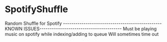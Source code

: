 # SpotifyShuffle
Random Shuffle for Spotify
------------------------------------------------KNOWN ISSUES----------------------------------------
Must be playing music on spotify while indexing/adding to queue
Will sometimes time out
